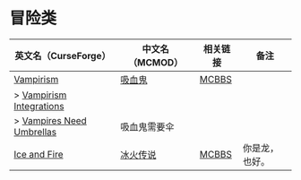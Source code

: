 # 冒险类

| 英文名（CurseForge）                                                                              | 中文名（MCMOD）                                 | 相关链接                                              | 备注           |
| ------------------------------------------------------------------------------------------------- | ----------------------------------------------- | ----------------------------------------------------- | -------------- |
| [Vampirism](https://www.curseforge.com/minecraft/mc-mods/vampirism-become-a-vampire)              | [吸血鬼](https://www.mcmod.cn/class/930.html)   | [MCBBS](https://www.mcbbs.net/thread-771842-1-1.html) |                |
| > [Vampirism Integrations](https://www.curseforge.com/minecraft/mc-mods/vampirism-integrations)   |                                                 |                                                       |                |
| > [Vampires Need Umbrellas](https://www.curseforge.com/minecraft/mc-mods/vampires-need-umbrellas) | 吸血鬼需要伞                                    |                                                       |                |
| [Ice and Fire](https://www.curseforge.com/minecraft/mc-mods/ice-and-fire-dragons)                 | [冰火传说](https://www.mcmod.cn/class/770.html) | [MCBBS](https://www.mcbbs.net/thread-847008-1-1.html) | 你是龙，也好。 |
